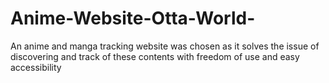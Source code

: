 # Anime-Website-Otta-World-
An anime and manga tracking website was  chosen as it solves the issue of discovering and track of these contents with freedom of use and easy accessibility
